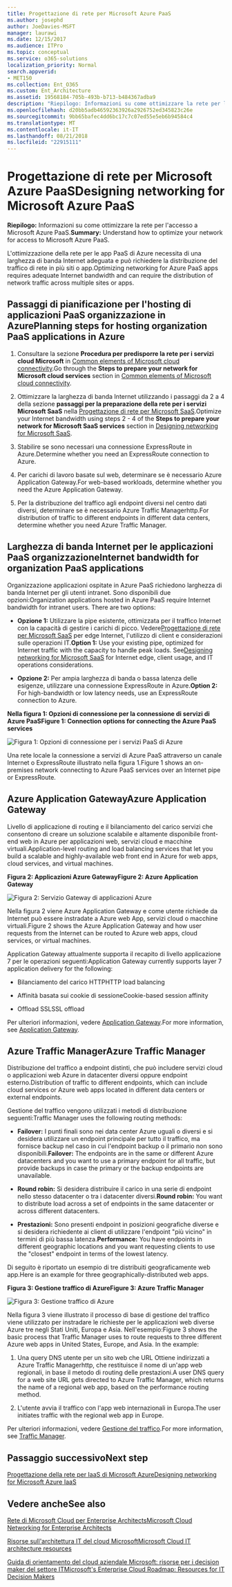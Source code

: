 ```yaml
---
title: Progettazione di rete per Microsoft Azure PaaS
ms.author: josephd
author: JoeDavies-MSFT
manager: laurawi
ms.date: 12/15/2017
ms.audience: ITPro
ms.topic: conceptual
ms.service: o365-solutions
localization_priority: Normal
search.appverid:
- MET150
ms.collection: Ent_O365
ms.custom: Ent_Architecture
ms.assetid: 19568184-705b-493b-b713-b484367adba9
description: "Riepilogo: Informazioni su come ottimizzare la rete per l'accesso a Microsoft Azure PaaS."
ms.openlocfilehash: d20bb5adb46592363926a2926752ed345823c26e
ms.sourcegitcommit: 9bb65bafec4dd6bc17c7c07ed55e5eb6b94584c4
ms.translationtype: MT
ms.contentlocale: it-IT
ms.lasthandoff: 08/21/2018
ms.locfileid: "22915111"
---
```

# <a name="designing-networking-for-microsoft-azure-paas"></a><span data-ttu-id="3bf93-103">Progettazione di rete per Microsoft Azure PaaS</span><span class="sxs-lookup"><span data-stu-id="3bf93-103">Designing networking for Microsoft Azure PaaS</span></span>

 <span data-ttu-id="3bf93-104">**Riepilogo:** Informazioni su come ottimizzare la rete per l'accesso a Microsoft Azure PaaS.</span><span class="sxs-lookup"><span data-stu-id="3bf93-104">**Summary:** Understand how to optimize your network for access to Microsoft Azure PaaS.</span></span>
  
<span data-ttu-id="3bf93-105">L'ottimizzazione della rete per le app PaaS di Azure necessita di una larghezza di banda Internet adeguata e può richiedere la distribuzione del traffico di rete in più siti o app.</span><span class="sxs-lookup"><span data-stu-id="3bf93-105">Optimizing networking for Azure PaaS apps requires adequate Internet bandwidth and can require the distribution of network traffic across multiple sites or apps.</span></span>
  
## <a name="planning-steps-for-hosting-organization-paas-applications-in-azure"></a><span data-ttu-id="3bf93-106">Passaggi di pianificazione per l'hosting di applicazioni PaaS organizzazione in Azure</span><span class="sxs-lookup"><span data-stu-id="3bf93-106">Planning steps for hosting organization PaaS applications in Azure</span></span>

1. <span data-ttu-id="3bf93-107">Consultare la sezione **Procedura per predisporre la rete per i servizi cloud Microsoft** in [Common elements of Microsoft cloud connectivity](common-elements-of-microsoft-cloud-connectivity.md).</span><span class="sxs-lookup"><span data-stu-id="3bf93-107">Go through the **Steps to prepare your network for Microsoft cloud services** section in [Common elements of Microsoft cloud connectivity](common-elements-of-microsoft-cloud-connectivity.md).</span></span>
    
2. <span data-ttu-id="3bf93-108">Ottimizzare la larghezza di banda Internet utilizzando i passaggi da 2 a 4 della sezione **passaggi per la preparazione della rete per i servizi Microsoft SaaS** nella [Progettazione di rete per Microsoft SaaS](designing-networking-for-microsoft-saas.md).</span><span class="sxs-lookup"><span data-stu-id="3bf93-108">Optimize your Internet bandwidth using steps 2 - 4 of the **Steps to prepare your network for Microsoft SaaS services** section in [Designing networking for Microsoft SaaS](designing-networking-for-microsoft-saas.md).</span></span>
    
3. <span data-ttu-id="3bf93-109">Stabilire se sono necessari una connessione ExpressRoute in Azure.</span><span class="sxs-lookup"><span data-stu-id="3bf93-109">Determine whether you need an ExpressRoute connection to Azure.</span></span>
    
4. <span data-ttu-id="3bf93-110">Per carichi di lavoro basate sul web, determinare se è necessario Azure Application Gateway.</span><span class="sxs-lookup"><span data-stu-id="3bf93-110">For web-based workloads, determine whether you need the Azure Application Gateway.</span></span>
    
5. <span data-ttu-id="3bf93-111">Per la distribuzione del traffico agli endpoint diversi nel centro dati diversi, determinare se è necessario Azure Traffic Managerhttp.</span><span class="sxs-lookup"><span data-stu-id="3bf93-111">For distribution of traffic to different endpoints in different data centers, determine whether you need Azure Traffic Manager.</span></span>
    
## <a name="internet-bandwidth-for-organization-paas-applications"></a><span data-ttu-id="3bf93-112">Larghezza di banda Internet per le applicazioni PaaS organizzazione</span><span class="sxs-lookup"><span data-stu-id="3bf93-112">Internet bandwidth for organization PaaS applications</span></span>

<span data-ttu-id="3bf93-p101">Organizzazione applicazioni ospitate in Azure PaaS richiedono larghezza di banda Internet per gli utenti intranet. Sono disponibili due opzioni:</span><span class="sxs-lookup"><span data-stu-id="3bf93-p101">Organization applications hosted in Azure PaaS require Internet bandwidth for intranet users. There are two options:</span></span>
  
- <span data-ttu-id="3bf93-p102">**Opzione 1:** Utilizzare la pipe esistente, ottimizzata per il traffico Internet con la capacità di gestire i carichi di picco. Vedere[Progettazione di rete per Microsoft SaaS](designing-networking-for-microsoft-saas.md) per edge Internet, l'utilizzo di client e considerazioni sulle operazioni IT.</span><span class="sxs-lookup"><span data-stu-id="3bf93-p102">**Option 1:** Use your existing pipe, optimized for Internet traffic with the capacity to handle peak loads. See[Designing networking for Microsoft SaaS](designing-networking-for-microsoft-saas.md) for Internet edge, client usage, and IT operations considerations.</span></span>
    
- <span data-ttu-id="3bf93-117">**Opzione 2:** Per ampia larghezza di banda o bassa latenza delle esigenze, utilizzare una connessione ExpressRoute in Azure.</span><span class="sxs-lookup"><span data-stu-id="3bf93-117">**Option 2:** For high-bandwidth or low latency needs, use an ExpressRoute connection to Azure.</span></span>
    
<span data-ttu-id="3bf93-118">**Nella figura 1: Opzioni di connessione per la connessione di servizi di Azure PaaS**</span><span class="sxs-lookup"><span data-stu-id="3bf93-118">**Figure 1: Connection options for connecting the Azure PaaS services**</span></span>

![Figura 1: Opzioni di connessione per i servizi PaaS di Azure](media/Network-Poster/PaaS1.png)
  
<span data-ttu-id="3bf93-120">Una rete locale la connessione a servizi di Azure PaaS attraverso un canale Internet o ExpressRoute illustrato nella figura 1.</span><span class="sxs-lookup"><span data-stu-id="3bf93-120">Figure 1 shows an on-premises network connecting to Azure PaaS services over an Internet pipe or ExpressRoute.</span></span>
  
## <a name="azure-application-gateway"></a><span data-ttu-id="3bf93-121">Azure Application Gateway</span><span class="sxs-lookup"><span data-stu-id="3bf93-121">Azure Application Gateway</span></span>

<span data-ttu-id="3bf93-122">Livello di applicazione di routing e il bilanciamento del carico servizi che consentono di creare un soluzione scalabile e altamente disponibile front-end web in Azure per applicazioni web, servizi cloud e macchine virtuali.</span><span class="sxs-lookup"><span data-stu-id="3bf93-122">Application-level routing and load balancing services that let you build a scalable and highly-available web front end in Azure for web apps, cloud services, and virtual machines.</span></span> 
  
<span data-ttu-id="3bf93-123">**Figura 2: Applicazioni Azure Gateway**</span><span class="sxs-lookup"><span data-stu-id="3bf93-123">**Figure 2: Azure Application Gateway**</span></span>

![Figura 2: Servizio Gateway di applicazioni Azure](media/Network-Poster/PaaS2.png)
  
<span data-ttu-id="3bf93-125">Nella figura 2 viene Azure Application Gateway e come utente richiede da Internet può essere instradate a Azure web App, servizi cloud o macchine virtuali.</span><span class="sxs-lookup"><span data-stu-id="3bf93-125">Figure 2 shows the Azure Application Gateway and how user requests from the Internet can be routed to Azure web apps, cloud services, or virtual machines.</span></span>
  
<span data-ttu-id="3bf93-126">Application Gateway attualmente supporta il recapito di livello applicazione 7 per le operazioni seguenti:</span><span class="sxs-lookup"><span data-stu-id="3bf93-126">Application Gateway currently supports layer 7 application delivery for the following:</span></span>
  
- <span data-ttu-id="3bf93-127">Bilanciamento del carico HTTP</span><span class="sxs-lookup"><span data-stu-id="3bf93-127">HTTP load balancing</span></span>
    
- <span data-ttu-id="3bf93-128">Affinità basata sui cookie di sessione</span><span class="sxs-lookup"><span data-stu-id="3bf93-128">Cookie-based session affinity</span></span>
    
- <span data-ttu-id="3bf93-129">Offload SSL</span><span class="sxs-lookup"><span data-stu-id="3bf93-129">SSL offload</span></span>
    
<span data-ttu-id="3bf93-130">Per ulteriori informazioni, vedere [Application Gateway](https://docs.microsoft.com/azure/application-gateway/application-gateway-introduction).</span><span class="sxs-lookup"><span data-stu-id="3bf93-130">For more information, see [Application Gateway](https://docs.microsoft.com/azure/application-gateway/application-gateway-introduction).</span></span>
  
## <a name="azure-traffic-manager"></a><span data-ttu-id="3bf93-131">Azure Traffic Manager</span><span class="sxs-lookup"><span data-stu-id="3bf93-131">Azure Traffic Manager</span></span>

<span data-ttu-id="3bf93-132">Distribuzione del traffico a endpoint distinti, che può includere servizi cloud o applicazioni web Azure in datacenter diversi oppure endpoint esterno.</span><span class="sxs-lookup"><span data-stu-id="3bf93-132">Distribution of traffic to different endpoints, which can include cloud services or Azure web apps located in different data centers or external endpoints.</span></span>
  
<span data-ttu-id="3bf93-133">Gestione del traffico vengono utilizzati i metodi di distribuzione seguenti:</span><span class="sxs-lookup"><span data-stu-id="3bf93-133">Traffic Manager uses the following routing methods:</span></span>
  
- <span data-ttu-id="3bf93-134">**Failover:** I punti finali sono nei data center Azure uguali o diversi e si desidera utilizzare un endpoint principale per tutto il traffico, ma fornisce backup nel caso in cui l'endpoint backup o il primario non sono disponibili.</span><span class="sxs-lookup"><span data-stu-id="3bf93-134">**Failover:** The endpoints are in the same or different Azure datacenters and you want to use a primary endpoint for all traffic, but provide backups in case the primary or the backup endpoints are unavailable.</span></span>
    
- <span data-ttu-id="3bf93-135">**Round robin:** Si desidera distribuire il carico in una serie di endpoint nello stesso datacenter o tra i datacenter diversi.</span><span class="sxs-lookup"><span data-stu-id="3bf93-135">**Round robin:** You want to distribute load across a set of endpoints in the same datacenter or across different datacenters.</span></span>
    
- <span data-ttu-id="3bf93-136">**Prestazioni:** Sono presenti endpoint in posizioni geografiche diverse e si desidera richiedente ai client di utilizzare l'endpoint "più vicino" in termini di più bassa latenza.</span><span class="sxs-lookup"><span data-stu-id="3bf93-136">**Performance:** You have endpoints in different geographic locations and you want requesting clients to use the "closest" endpoint in terms of the lowest latency.</span></span>
    
<span data-ttu-id="3bf93-137">Di seguito è riportato un esempio di tre distribuiti geograficamente web app.</span><span class="sxs-lookup"><span data-stu-id="3bf93-137">Here is an example for three geographically-distributed web apps.</span></span>
  
<span data-ttu-id="3bf93-138">**Figura 3: Gestione traffico di Azure**</span><span class="sxs-lookup"><span data-stu-id="3bf93-138">**Figure 3: Azure Traffic Manager**</span></span>

![Figura 3: Gestione traffico di Azure](media/Network-Poster/PaaS3.png)
  
<span data-ttu-id="3bf93-p103">Nella figura 3 viene illustrato il processo di base di gestione del traffico viene utilizzato per instradare le richieste per le applicazioni web diverse Azure tre negli Stati Uniti, Europa e Asia. Nell'esempio:</span><span class="sxs-lookup"><span data-stu-id="3bf93-p103">Figure 3 shows the basic process that Traffic Manager uses to route requests to three different Azure web apps in United States, Europe, and Asia. In the example:</span></span>
  
1. <span data-ttu-id="3bf93-142">Una query DNS utente per un sito web che URL Ottiene indirizzati a Azure Traffic Managerhttp, che restituisce il nome di un'app web regionali, in base il metodo di routing delle prestazioni.</span><span class="sxs-lookup"><span data-stu-id="3bf93-142">A user DNS query for a web site URL gets directed to Azure Traffic Manager, which returns the name of a regional web app, based on the performance routing method.</span></span>
    
2. <span data-ttu-id="3bf93-143">L'utente avvia il traffico con l'app web internazionali in Europa.</span><span class="sxs-lookup"><span data-stu-id="3bf93-143">The user initiates traffic with the regional web app in Europe.</span></span>
    
<span data-ttu-id="3bf93-144">Per ulteriori informazioni, vedere [Gestione del traffico](https://docs.microsoft.com/azure/traffic-manager/traffic-manager-overview).</span><span class="sxs-lookup"><span data-stu-id="3bf93-144">For more information, see [Traffic Manager](https://docs.microsoft.com/azure/traffic-manager/traffic-manager-overview).</span></span>

## <a name="next-step"></a><span data-ttu-id="3bf93-145">Passaggio successivo</span><span class="sxs-lookup"><span data-stu-id="3bf93-145">Next step</span></span>

[<span data-ttu-id="3bf93-146">Progettazione della rete per IaaS di Microsoft Azure</span><span class="sxs-lookup"><span data-stu-id="3bf93-146">Designing networking for Microsoft Azure IaaS</span></span>](designing-networking-for-microsoft-azure-iaas.md)
 
## <a name="see-also"></a><span data-ttu-id="3bf93-147">Vedere anche</span><span class="sxs-lookup"><span data-stu-id="3bf93-147">See also</span></span>

[<span data-ttu-id="3bf93-148">Rete di Microsoft Cloud per Enterprise Architects</span><span class="sxs-lookup"><span data-stu-id="3bf93-148">Microsoft Cloud Networking for Enterprise Architects</span></span>](microsoft-cloud-networking-for-enterprise-architects.md)
  
[<span data-ttu-id="3bf93-149">Risorse sull'architettura IT del cloud Microsoft</span><span class="sxs-lookup"><span data-stu-id="3bf93-149">Microsoft Cloud IT architecture resources</span></span>](microsoft-cloud-it-architecture-resources.md)

[<span data-ttu-id="3bf93-150">Guida di orientamento del cloud aziendale Microsoft: risorse per i decision maker del settore IT</span><span class="sxs-lookup"><span data-stu-id="3bf93-150">Microsoft's Enterprise Cloud Roadmap: Resources for IT Decision Makers</span></span>](https://sway.com/FJ2xsyWtkJc2taRD)



